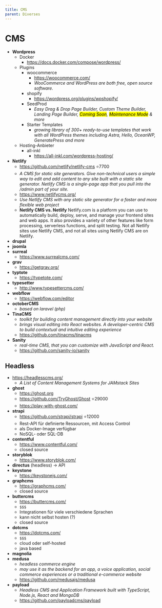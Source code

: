 ```yaml
---
title: CMS
parent: Diverses
---
```


# CMS
- **Wordpress**
  - Docker
    - <https://docs.docker.com/compose/wordpress/>
  - Plugins
    - woocommerce
      - <https://woocommerce.com/>
      - *WooCommerce and WordPress are both free, open source software.*
    - shopify
      - <https://wordpress.org/plugins/wpshopify/>
    - SeedProd
      - *Easy Drag & Drop Page Builder, Custom Theme Builder, Landing Page Builder, <mark>Coming Soon</mark>, <mark>Maintenance Mode</mark> & more*
    - Starter Templates
      - *growing library of 300+ ready-to-use templates that work with all WordPress themes including Astra, Hello, OceanWP, GeneratePress and more* 
  - Hosting-Anbieter
    - all-inkl
      - <https://all-inkl.com/wordpress-hosting/>
- **Netlify**
  - <https://github.com/netlify/netlify-cms> ⭐7700
  - *A CMS for static site generators. Give non-technical users a simple way to edit and add content to any site built with a static site generator. Netlify CMS is a single-page app that you pull into the /admin part of your site.*
  - <https://www.netlifycms.org/>
  - *Use Netlify CMS with any static site generator for a faster and more flexible web project*
  - **Netlify CMS vs. Netlify**
    Netlify.com is a platform you can use to automatically build, deploy, serve, and manage your frontend sites and web apps. It also provides a variety of other features like form processing, serverless functions, and split testing. Not all Netlify sites use Netlify CMS, and not all sites using Netlify CMS are on Netlify.
- **drupal**
- **joomla**
- **surreal**
  - <https://www.surrealcms.com/>
- **grav**
  - <https://getgrav.org/>
- **typtote**
  - <https://typetote.com/>
- **typesetter**
  - <http://www.typesettercms.com/>
- **webflow**
  - <https://webflow.com/editor>
- **octoberCMS**
  - *based on laravel (php)*
- **TinaCMS**
  - *toolkit for building content management directly into your website*
  - *brings visual editing into React websites. A developer-centric CMS to build contextual and intuitive editing experience*
  - <https://github.com/tinacms/tinacms>
- **Sanity**
  - *real-time CMS, that you can customize with JavaScript and React.*
  - <https://github.com/sanity-io/sanity>


## Headless
- <https://headlesscms.org/>
  - *A List of Content Management Systems for JAMstack Sites*
- **ghost**
  - <https://ghost.org>
  - <https://github.com/TryGhost/Ghost> ⭐29000
  - <https://play-with-ghost.com/>
- **strapi**
  - <https://github.com/strapi/strapi> ⭐12000
  - Rest-API für definierte Ressourcen, mit Access Control
  - als Docker-Image verfügbar
  - NoSQL- oder SQL-DB
- **contentful**
  - <https://www.contentful.com/>
  - closed source
- **storyblok**
  - <https://www.storyblok.com/>
- **directus** (headless) → API
- **keystone**
  - <https://keystonejs.com/>
- **graphcms**
  - <https://graphcms.com/>
  - closed source
- **buttercms**
  - <https://buttercms.com/>
  - `$$$`
  - Integrationen für viele verschiedene Sprachen
  - kann nicht selbst hosten (?)
  - closed source
- **dotcms**
  - <https://dotcms.com/>
  - `$$$`
  - cloud oder self-hosted
  - java based
- **magnolia**
- **medusa**
  - *headless commerce engine*
  - *may use it as the backend for an app, a voice application, social commerce experiences or a traditional e-commerce website*
  - <https://github.com/medusajs/medusa>
- **payload**
  - *Headless CMS and Application Framework built with TypeScript, Node.js, React and MongoDB* 
  - <https://github.com/payloadcms/payload> 
